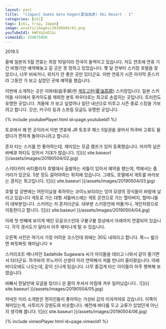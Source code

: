 ```yaml
---
layout: post
title:  "[Japan] Iwate Geto Kogen(夏油高原) Ski Resort - 1"
categories: [ski]
tags: [ski, trip, Japan]
image: assets/images/20190504/01.png
youTubeId1: kWFVq3nE1Gc
vimeoId1: 334075450
---
```


2019.5

올해 일본의 5월 연휴는 최장 10일이라 전국이 들썩이고 있습니다.
저도 연초에 연휴 기간 비행기만 예약해놓고 갈 곳은 못 정하고 있었습니다.
몇 달 전부터 스키장 호텔을 찾았으나, 너무 비싸거나, 위치가 안 좋은 곳만 있더군요.
이번 연휴가 시즌 마지막 혼스키라 그동안 가 보고 싶었던 곳에 예약을 했습니다.

이번에 소개하는 곳은 이와테(岩手県)현 [게토고원(夏油高原)][geto1] 스키장입니다.
일본 스키어들 사이에서 홋카이도를 제외한 본토 파우더로는 최고로 손꼽히는 곳입니다.
트리런도 유명한 곳입니다.
겨울에 가 보고 싶었어나 일단 내년으로 미루고 시즌 종료 스킹을 가보려고 합니다.
갓산, 카구라 등과 스프링 모글도 유명한 곳입니다.

{% include youtubePlayer.html id=page.youtubeId1 %}

토쿄에서 꽤 먼 곳이라서 이번 연휴에 JR 토호쿠 패스 5일권을 끊어서 하쿠바 고류도 들렀다가 편하게 돌아다니려고 합니다.

혼자 타는 스키를 안 좋아하는데, 재미있는 모글 캠프가 있어 등록했습니다.
마지막 날은 바베큐 파티도 있어서 기대가 많습니다. 
![]({{ site.baseurl }}/assets/images/20190504/02.jpg)


스키타카미 씨티플라자 호텔에서 출발하는 셔틀이 있어서 예약을 했는데, 역에서는 좀 거리가 있군요.
5분 정도 걸어야하는 위치에 있습니다.
그래도, 호텔에서 게토를 바라보는 경치는 최고입니다.
![]({{ site.baseurl }}/assets/images/20190504/03.jpg)


호텔 앞 강변에는 어린이날을 축하하는 코이노보리라는 잉어 모양의 장식들이 바람에 날리고 있습니다
게토로 가는 대형 셔틀버스에는 게토 온천으로 가는 할아버지, 할머니들이 대부분입니다.
스키어는 저 혼자더군요. 
대부분 스키장안에 머물거나, 개인차량으로 이동한다고 합니다.
![]({{ site.baseurl }}/assets/images/20190504/04.jpg)

아래 첫 번째에 보이게 메인 모글코스인데 구불구불 정상에서 아래까지 연결되어 있습니다.
각각 경사도가 달라서 아주 재미나게 탈 수 있습니다.

오른쪽 사진은 여기서 가장 어려운 코스인데 위에는 30도 내외라고 합니다. 
쭉~~ 밟으면 짜릿짜릿 재미납니다 ㅎ 

스키리조트 메니저인 Sadahide Sugawara 씨가 아이들을 데리고 나와서 같이 즐기면서 타더군요.
하쿠바의 쯔노카이 선생이 미리 연락해서 저를 만나러 올라왔습니다.
아래 비디오에도 나오는데, 같이 신나게 탔습니다.
너무 즐겁게 타는 아이들이 아주 행복해 보였습니다.

바빠서 한달만에 모글을 탔더니 온 몸이 쑤셔서 아침에 겨우 일어났습니다..
![]({{ site.baseurl }}/assets/images/20190504/05.jpg)

저녁은 미리 소개받은 현지인들이 좋아하는 가성비 갑의 이자카야로 갔습니다.
이쪽이 재미있는게, 사투리가 강원도와 비슷합니다. 
예전에 바다를 두고 교류가 있었던게 아닌지 생각해 봅니다.
![]({{ site.baseurl }}/assets/images/20190504/06.jpg)


[geto1]: http://www.geto8.com

{% include vimeoPlayer.html id=page.vimeoId1 %}
